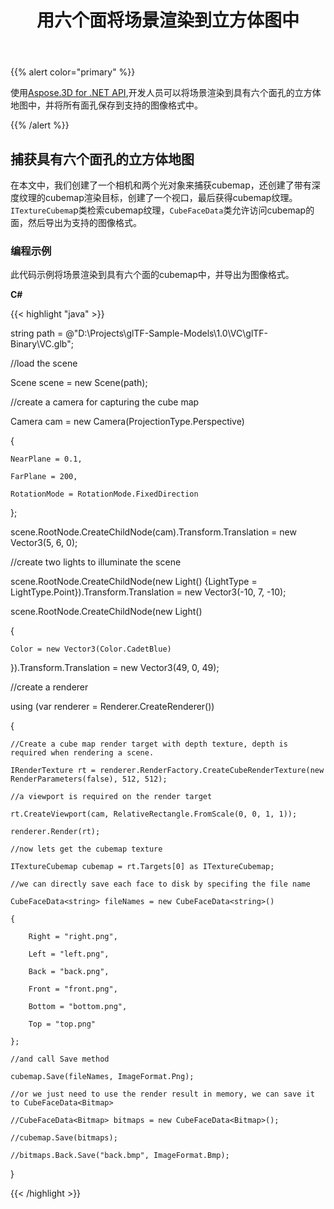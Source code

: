 ﻿---
title: 用六个面将场景渲染到立方体图中
type: docs
weight: 70
url: /zh/net/render-a-scene-into-the-cubemap-with-six-faces/
description: 使用Aspose.3D for .NET API，开发人员可以将场景渲染到具有六个面孔的cubemap中，并将所有面孔保存到支持的图像格式中。
---
{{% alert color="primary" %}}

使用[Aspose.3D for .NET API](https://products.aspose.com/3d/net/),开发人员可以将场景渲染到具有六个面孔的立方体地图中，并将所有面孔保存到支持的图像格式中。

{{% /alert %}}
## **捕获具有六个面孔的立方体地图**
在本文中，我们创建了一个相机和两个光对象来捕获cubemap，还创建了带有深度纹理的cubemap渲染目标，创建了一个视口，最后获得cubemap纹理。`ITextureCubema`p类检索cubemap纹理，`CubeFaceData`类允许访问cubemap的面，然后导出为支持的图像格式。
### **编程示例**
此代码示例将场景渲染到具有六个面的cubemap中，并导出为图像格式。

**C#**

{{< highlight "java" >}}

 string path = @"D:\Projects\glTF-Sample-Models\1.0\VC\glTF-Binary\VC.glb";

//load the scene

Scene scene = new Scene(path);

//create a camera for capturing the cube map

Camera cam = new Camera(ProjectionType.Perspective)

{

    NearPlane = 0.1,

    FarPlane = 200,

    RotationMode = RotationMode.FixedDirection

};

scene.RootNode.CreateChildNode(cam).Transform.Translation = new Vector3(5, 6, 0);

//create two lights to illuminate the scene

scene.RootNode.CreateChildNode(new Light() {LightType = LightType.Point}).Transform.Translation = new Vector3(-10, 7, -10);

scene.RootNode.CreateChildNode(new Light()

{

    Color = new Vector3(Color.CadetBlue)

}).Transform.Translation = new Vector3(49, 0, 49);



//create a renderer

using (var renderer = Renderer.CreateRenderer())

{

    //Create a cube map render target with depth texture, depth is required when rendering a scene.

    IRenderTexture rt = renderer.RenderFactory.CreateCubeRenderTexture(new RenderParameters(false), 512, 512);

    //a viewport is required on the render target

    rt.CreateViewport(cam, RelativeRectangle.FromScale(0, 0, 1, 1));

    renderer.Render(rt);

    //now lets get the cubemap texture

    ITextureCubemap cubemap = rt.Targets[0] as ITextureCubemap;

    //we can directly save each face to disk by specifing the file name

    CubeFaceData<string> fileNames = new CubeFaceData<string>()

    {

        Right = "right.png",

        Left = "left.png",

        Back = "back.png",

        Front = "front.png",

        Bottom = "bottom.png",

        Top = "top.png"

    };

    //and call Save method

    cubemap.Save(fileNames, ImageFormat.Png);

    //or we just need to use the render result in memory, we can save it to CubeFaceData<Bitmap>

    //CubeFaceData<Bitmap> bitmaps = new CubeFaceData<Bitmap>();

    //cubemap.Save(bitmaps);

    //bitmaps.Back.Save("back.bmp", ImageFormat.Bmp);

}

{{< /highlight >}}
